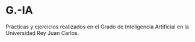 # G.-IA
Prácticas y ejercicios realizados en el Grado de Inteligencia Artificial en la Universidad Rey Juan Carlos.
